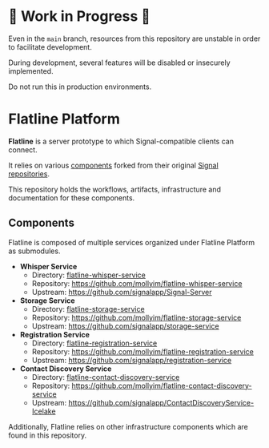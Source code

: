 # 🚧 Work in Progress 🚧

Even in the `main` branch, resources from this repository are unstable in order to facilitate development.

During development, several features will be disabled or insecurely implemented.

Do not run this in production environments.

# Flatline Platform 

**Flatline** is a server prototype to which Signal-compatible clients can connect.

It relies on various [components](#components) forked from their original [Signal repositories](https://github.com/signalapp).

This repository holds the workflows, artifacts, infrastructure and documentation for these components.

## Components

Flatline is composed of multiple services organized under Flatline Platform as submodules.

- **Whisper Service**
  - Directory: [flatline-whisper-service](flatline-whisper-service/)
  - Repository: https://github.com/mollyim/flatline-whisper-service
  - Upstream: https://github.com/signalapp/Signal-Server
- **Storage Service**
  - Directory: [flatline-storage-service](flatline-storage-service/)
  - Repository: https://github.com/mollyim/flatline-storage-service
  - Upstream: https://github.com/signalapp/storage-service
- **Registration Service**
  - Directory: [flatline-registration-service](flatline-registration-service/)
  - Repository: https://github.com/mollyim/flatline-registration-service
  - Upstream: https://github.com/signalapp/registration-service
- **Contact Discovery Service**
  - Directory: [flatline-contact-discovery-service](flatline-contact-discovery-service/)
  - Repository: https://github.com/mollyim/flatline-contact-discovery-service
  - Upstream: https://github.com/signalapp/ContactDiscoveryService-Icelake

Additionally, Flatline relies on other infrastructure components which are found in this repository.
